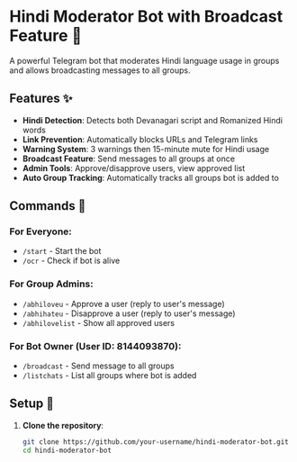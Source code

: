 # Hindi Moderator Bot with Broadcast Feature 🤖

A powerful Telegram bot that moderates Hindi language usage in groups and allows broadcasting messages to all groups.

## Features ✨

- **Hindi Detection**: Detects both Devanagari script and Romanized Hindi words
- **Link Prevention**: Automatically blocks URLs and Telegram links
- **Warning System**: 3 warnings then 15-minute mute for Hindi usage
- **Broadcast Feature**: Send messages to all groups at once
- **Admin Tools**: Approve/disapprove users, view approved list
- **Auto Group Tracking**: Automatically tracks all groups bot is added to

## Commands 🎯

### For Everyone:
- `/start` - Start the bot
- `/ocr` - Check if bot is alive

### For Group Admins:
- `/abhiloveu` - Approve a user (reply to user's message)
- `/abhihateu` - Disapprove a user (reply to user's message)  
- `/abhilovelist` - Show all approved users

### For Bot Owner (User ID: 8144093870):
- `/broadcast` - Send message to all groups
- `/listchats` - List all groups where bot is added

## Setup 🚀

1. **Clone the repository**:
   ```bash
   git clone https://github.com/your-username/hindi-moderator-bot.git
   cd hindi-moderator-bot
